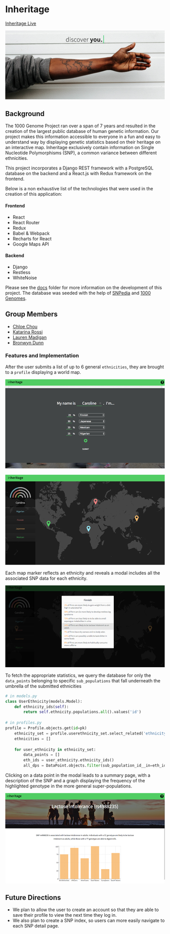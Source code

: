 # Inheritage

[Inheritage Live][live_link]

<p align="center">
  <img src="media/home-page.png" alt="home-page">
</p>

## Background
The 1000 Genome Project ran over a span of 7 years and resulted in the creation of the largest public database of human genetic information. Our project makes this information accessible to everyone in a fun and easy to understand way by displaying genetic statistics based on their heritage on an interactive map. Inheritage exclusively contain information on Single Nucleotide Polymorphisms (SNP), a common variance between different ethnicities.

This project incorporates a Django REST framework with a PostgreSQL database on the backend and a React.js with Redux framework on the frontend.

Below is a non exhaustive list of the technologies that were used in the creation of this application:

#### Frontend
- React
- React Router
- Redux
- Babel & Webpack
- Recharts for React
- Google Maps API

#### Backend
- Django
- Restless
- WhiteNoise

Please see the [docs][docs] folder for more information on the development of this project. The database was seeded with the help of [SNPedia][SNPedia] and [1000 Genomes][1000Genomes].

## Group Members
- [Chloe Chou](https://github.com/chloejchou)
- [Katarina Rossi](https://github.com/dischorde)
- [Lauren Madigan](https://github.com/lmadigan)
- [Bronwyn Dunn](https://github.com/bronwyndunn)


### Features and Implementation
After the user submits a list of up to 6 general `ethnicities`, they are brought to a `profile` displaying a world map.

![](media/ethnicity-form.png)
<br><br>
![](media/profile.png)

 Each map marker reflects an ethnicity and reveals a modal includes all the associated SNP data for each ethnicity.

![](media/modal.png)

To fetch the appropriate statistics, we query the database for only the `data_points` belonging to specific `sub_populations` that fall underneath the umbrella of the submitted ethnicities

```python
# in models.py
class UserEthnicity(models.Model):
    def ethnicity_ids(self):
        return self.ethnicity.populations.all().values('id')

# in profiles.py
profile = Profile.objects.get(id=pk)
    ethnicity_set = profile.userethnicity_set.select_related('ethnicity').all()
    ethnicities = []

    for user_ethnicity in ethnicity_set:
        data_points = []
        eth_ids = user_ethnicity.ethnicity_ids()
        all_dps = DataPoint.objects.filter(sub_population_id__in=eth_ids).order_by('-sub_population__specific').select_related('snp', 'sub_population')
```

Clicking on a data point in the modal leads to a summary page, with a description of the SNP and a graph displaying the frequency of the highlighted genotype in the more general super-populations.

![](media/snp-detail.png)


## Future Directions
- We plan to allow the user to create an account so that they are able to save their profile to view the next time they log in.
- We also plan to create a SNP index, so users can more easily navigate to each SNP detail page.

[docs]: /docs
[SNPedia]: http://snpedia.com/
[1000Genomes]: http://www.internationalgenome.org/
[live_link]: http://inheritage.herokuapp.com/
